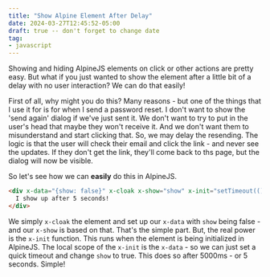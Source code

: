 ```yaml
---
title: "Show Alpine Element After Delay"
date: 2024-03-27T12:45:52-05:00
draft: true -- don't forget to change date
tag:
- javascript
---
```

Showing and hiding AlpineJS elements on click or other actions are pretty easy. But what if you just wanted to show the element after a little bit of a delay with no user interaction? We can do that easily!

<!--more-->

First of all, why might you do this? Many reasons - but one of the things that I use it for is for when I send a password reset. I don't want to show the 'send again' dialog if we've just sent it. We don't want to try to put in the user's head that maybe they won't receive it. And we don't want them to misunderstand and start clicking that. So, we may delay the resending. The logic is that the user will check their email and click the link - and never see the updates. If they don't get the link, they'll come back to ths page, but the dialog will now be visible.

So let's see how we can **easily** do this in AlpineJS.

```html
<div x-data="{show: false}" x-cloak x-show="show" x-init="setTimeout(() => show = true, 5000)">
  I show up after 5 seconds!
</div>
```

We simply `x-cloak` the element and set up our `x-data` with `show` being false - and our `x-show` is based on that.  That's the simple part. But, the real power is the `x-init` function. This runs when the element is being initialized in AlpineJS.  The local scope of the `x-init` is the `x-data` - so we can just set a quick timeout and change `show` to true. This does so after 5000ms - or 5 seconds.  Simple!